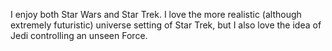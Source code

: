 I enjoy both Star Wars and Star Trek.
I love the more realistic (although extremely futuristic) universe setting of Star Trek, but I also love the idea of Jedi controlling an unseen Force.

